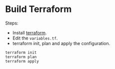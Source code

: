 # Build Terraform

Steps:

- Install [terraform](https://www.terraform.io/).
- Edit the `variables.tf`.
- terraform init, plan and apply the configuration.

``` shell
terraform init
terraform plan
terraform apply
```
